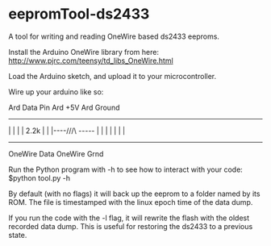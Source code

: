 eepromTool-ds2433
=================

A tool for writing and reading OneWire based ds2433 eeproms.  

Install the Arduino OneWire library from here:
http://www.pjrc.com/teensy/td_libs_OneWire.html

Load the Arduino sketch, and upload it to your microcontroller.  

Wire up your arduino like so:

Ard Data Pin     Ard +5V   Ard Ground 
------------     -------   ---------- 
   |               |            |
   |     2.2k      |            |
   |----/\/\/\ -----            |
   |                            |
   |                            |
   |                            |
------------              ------------
OneWire Data              OneWire Grnd


Run the Python program with -h to see how to interact with your code:
$python tool.py -h

By default (with no flags) it will back up the eeprom to a folder named by its ROM. 
The file is timestamped with the linux epoch time of the data dump.  

If you run the code with the -l flag, it will rewrite the flash with the oldest 
recorded data dump.  This is useful for restoring the ds2433 to a previous state.  